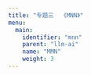 ```yaml
---
title: "专题三  《MNN》"
menu:
  main:
    identifier: "mnn"
    parent: "llm-ai"
    name: "MMN"
    weight: 3
---
```

